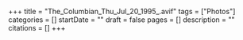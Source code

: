 +++
title = "The_Columbian_Thu_Jul_20_1995_.avif"
tags = ["Photos"]
categories = []
startDate = ""
draft = false
pages = []
description = ""
citations = []
+++
